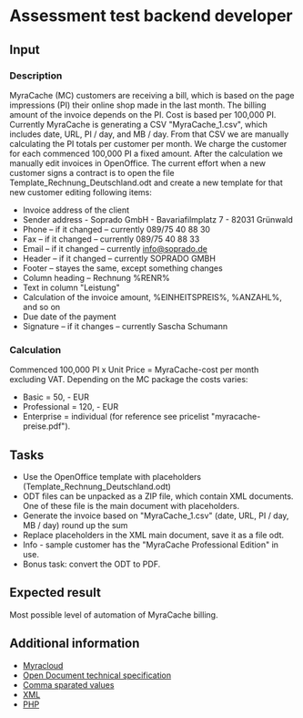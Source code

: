 # Assessment test backend developer

## Input

### Description

MyraCache (MC) customers are receiving a bill, which is based on the page impressions (PI) their online shop made in the last month. The billing amount of the invoice depends on the PI. Cost is based per 100,000 PI.
Currently MyraCache is generating a CSV "MyraCache_1.csv", which includes date, URL, PI / day, and MB / day. From that CSV we are manually calculating the PI totals per customer per month. We charge the customer for each commenced 100,000 PI a fixed amount.
After the calculation we manually edit invoices in OpenOffice. 
The current effort when a new customer signs a contract is to open the file Template_Rechnung_Deutschland.odt and create a new template for that new customer editing following items:

- Invoice address of the client
- Sender address - Soprado GmbH - Bavariafilmplatz 7 - 82031 Grünwald
- Phone – if it changed – currently 089/75 40 88 30
- Fax – if it changed – currently 089/75 40 88 33
- Email – if it changed – currently info@soprado.de
- Header – if it changed – currently SOPRADO GMBH
- Footer – stayes the same, except something changes
- Column heading – Rechnung %RENR%
- Text in column "Leistung" 
- Calculation of the invoice amount, %EINHEITSPREIS%, %ANZAHL%, and so on
- Due date of the payment
- Signature – if it changes – currently Sascha Schumann

### Calculation

Commenced 100,000 PI x Unit Price = MyraCache-cost per month excluding VAT. 
Depending on the MC package the costs varies:

- Basic = 50, - EUR
- Professional = 120, - EUR
- Enterprise = individual (for reference see pricelist "myracache-preise.pdf").

## Tasks

- Use the OpenOffice template with placeholders (Template_Rechnung_Deutschland.odt) 
- ODT files can be unpacked as a ZIP file, which contain XML documents. One of these file is the main document with placeholders. 
- Generate the invoice based on "MyraCache_1.csv" (date, URL, PI / day, MB / day) round up the sum
- Replace placeholders in the XML main document, save it as a file odt. 
- Info - sample customer has the "MyraCache Professional Edition" in use. 
- Bonus task: convert the ODT to PDF.

## Expected result

Most possible level of automation of MyraCache billing. 

## Additional information
- [Myracloud](https://myracloud.com/en/)
- [Open Document technical specification](https://en.wikipedia.org/wiki/OpenDocument_technical_specification)
- [Comma sparated values](https://en.wikipedia.org/wiki/Comma-separated_values)
- [XML](https://en.wikipedia.org/wiki/XML)
- [PHP](http://php.net/)

